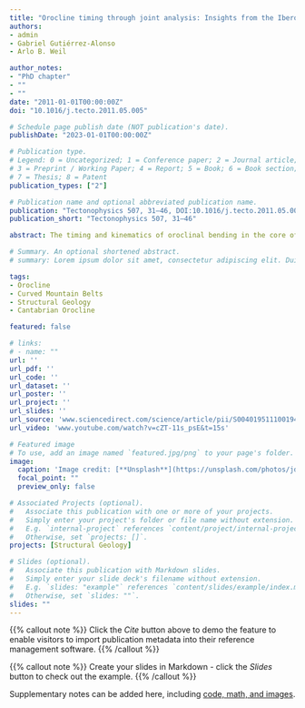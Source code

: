 ```yaml
---
title: "Orocline timing through joint analysis: Insights from the Ibero-Armorican Arc"
authors:
- admin
- Gabriel Gutiérrez-Alonso
- Arlo B. Weil

author_notes:
- "PhD chapter"
- ""
- ""
date: "2011-01-01T00:00:00Z"
doi: "10.1016/j.tecto.2011.05.005"

# Schedule page publish date (NOT publication's date).
publishDate: "2023-01-01T00:00:00Z"

# Publication type.
# Legend: 0 = Uncategorized; 1 = Conference paper; 2 = Journal article;
# 3 = Preprint / Working Paper; 4 = Report; 5 = Book; 6 = Book section;
# 7 = Thesis; 8 = Patent
publication_types: ["2"]

# Publication name and optional abbreviated publication name.
publication: "Tectonophysics 507, 31–46, DOI:10.1016/j.tecto.2011.05.005"
publication_short: "Tectonophysics 507, 31–46"

abstract: The timing and kinematics of oroclinal bending in the core of the Ibero-Armorican Arc (IAA) has recently been constrained using paleomagnetic data from the Cantabrian Zone in northern Iberia. This study analyzes the joint-patterns present in rock units deposited pre-, syn- and post-oroclinal bending. Systematic changes in the orientations of tensional joint-sets in superimposed stratigraphic units are interpreted to record the progressive stages of oroclinal bending in the core of the IAA. Time constrains for joint set development are constrained by the known ages of the bounding unconformities that limit the studied stratigraphic units. Joint azimuth variability in the pre-orocline rocks (Neoproterozoic to pre-Upper Carboniferous) is comparable to the present arc curvature of the orocline (about 180°); the joints in the syn-orocline rocks (Upper Pennsylvanian or Stephanian, 304 to 299 Ma) show a lower azimuthal variability that is comparable to about 50–70% of the total curvature seen in pre-orocline rocks. Finally, post-orocline rocks (Permian) contain joints that have uniform azimuths for each set across the entirety of the present-day arc. Together these spatially and temporally distinct joint sets suggest that rotations in the Cantabrian Zone took place in the Upper Pennsylvanian during a ca. 10 Ma time period, which agrees well with previous paleomagnetic arguments. The data also provides supporting evidence for oroclinal bending by rotation around vertical axes of an initially linear, or nearly linear, orogenic belt. And finally, these data highlight the potential power in using tectonic joint sets for constraining thrust belt kinematics in curved orogenic systems when unconformity bounded stratigraphic sequences are present that are coeval with orocline development.

# Summary. An optional shortened abstract.
# summary: Lorem ipsum dolor sit amet, consectetur adipiscing elit. Duis posuere tellus ac convallis placerat. Proin tincidunt magna sed ex sollicitudin condimentum.

tags:
- Orocline
- Curved Mountain Belts
- Structural Geology
- Cantabrian Orocline

featured: false

# links:
# - name: ""
url: ''
url_pdf: ''
url_code: ''
url_dataset: ''
url_poster: ''
url_project: ''
url_slides: ''
url_source: 'www.sciencedirect.com/science/article/pii/S0040195111001946'
url_video: 'www.youtube.com/watch?v=cZT-11s_psE&t=15s'

# Featured image
# To use, add an image named `featured.jpg/png` to your page's folder. 
image:
  caption: 'Image credit: [**Unsplash**](https://unsplash.com/photos/jdD8gXaTZsc)'
  focal_point: ""
  preview_only: false

# Associated Projects (optional).
#   Associate this publication with one or more of your projects.
#   Simply enter your project's folder or file name without extension.
#   E.g. `internal-project` references `content/project/internal-project/index.md`.
#   Otherwise, set `projects: []`.
projects: [Structural Geology]

# Slides (optional).
#   Associate this publication with Markdown slides.
#   Simply enter your slide deck's filename without extension.
#   E.g. `slides: "example"` references `content/slides/example/index.md`.
#   Otherwise, set `slides: ""`.
slides: ""
---
```


{{% callout note %}}
Click the *Cite* button above to demo the feature to enable visitors to import publication metadata into their reference management software.
{{% /callout %}}

{{% callout note %}}
Create your slides in Markdown - click the *Slides* button to check out the example.
{{% /callout %}}

Supplementary notes can be added here, including [code, math, and images](https://wowchemy.com/docs/writing-markdown-latex/).
